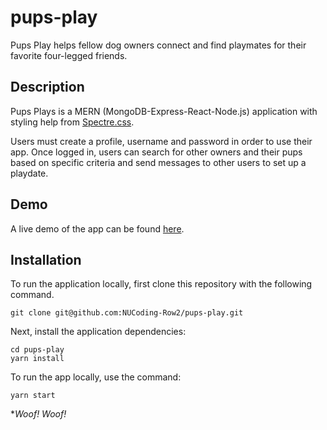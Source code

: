 # pups-play

Pups Play helps fellow dog owners connect and find playmates for their favorite four-legged friends.

## Description

Pups Plays is a MERN (MongoDB-Express-React-Node.js) application with styling help from [Spectre.css](https://picturepan2.github.io/spectre/).

Users must create a profile, username and password in order to use their app. Once logged in, users can search for other owners and their pups based on specific criteria and send messages to other users to set up a playdate.

## Demo
A live demo of the app can be found [here](https://pups-play.herokuapp.com/).

## Installation
To run the application locally, first clone this repository with the following command.

	git clone git@github.com:NUCoding-Row2/pups-play.git
	
Next, install the application dependencies:

	cd pups-play
	yarn install
	
To run the app locally, use the command:

	yarn start

**Woof! Woof!*